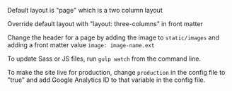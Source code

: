Default layout is "page" which is a two column layout

Override default layout with "layout: three-columns" in front matter

Change the header for a page by adding the image to ```static/images``` and adding a front matter value ```image: image-name.ext```

To update Sass or JS files, run ```gulp watch``` from the command line.

To make the site live for production, change ```production``` in the config file to "true" and add Google Analytics ID to that variable in the config file.

